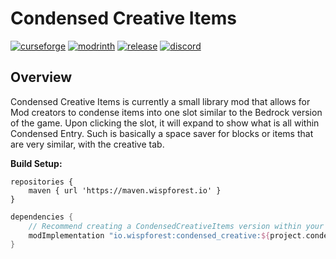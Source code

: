 # Condensed Creative Items

[![curseforge](https://img.shields.io/badge/-CurseForge-gray?style=for-the-badge&logo=curseforge&labelColor=orange)](https://www.curseforge.com/minecraft/mc-mods/jello)
[![modrinth](https://img.shields.io/badge/-modrinth-gray?style=for-the-badge&labelColor=green&labelWidth=15&logo=appveyor&logoColor=white)]([https://modrinth.com/mod/jello](https://modrinth.com/mod/condensed-creative))
[![release](https://img.shields.io/github/v/release/wisp-forest/CondensedCreativeItems?logo=github&style=for-the-badge)](https://github.com/wisp-forest/CondensedCreativeItems/releases)
[![discord](https://img.shields.io/discord/825828008644313089?label=wisp%20forest&logo=discord&logoColor=white&style=for-the-badge)](https://discord.gg/xrwHKktV2d)

## Overview

Condensed Creative Items is currently a small library mod that allows for Mod creators to condense items into one slot similar to the Bedrock version of the game. Upon clicking the slot, it will expand to show what is all within Condensed Entry. Such is basically a space saver for blocks or items that are very similar, with the creative tab.

**Build Setup:**

```grovvy
repositories {
    maven { url 'https://maven.wispforest.io' }
}
```

```groovy
dependencies {
    // Recommend creating a CondensedCreativeItems version within your gradle.properties 
    modImplementation "io.wispforest:condensed_creative:${project.condensed_creative_version}"
}

